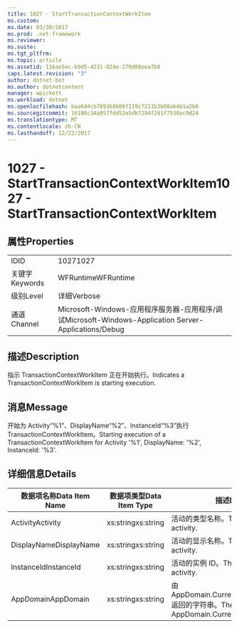 ```yaml
---
title: 1027 - StartTransactionContextWorkItem
ms.custom: 
ms.date: 03/30/2017
ms.prod: .net-framework
ms.reviewer: 
ms.suite: 
ms.tgt_pltfrm: 
ms.topic: article
ms.assetid: 116ae5ec-b9d5-4231-824e-270d00eea7b8
caps.latest.revision: "3"
author: dotnet-bot
ms.author: dotnetcontent
manager: wpickett
ms.workload: dotnet
ms.openlocfilehash: baa644cb7693b8608f119cf211b3b08ab4b1a2b8
ms.sourcegitcommit: 16186c34a957fdd52e5db7294f291f7530ac9d24
ms.translationtype: MT
ms.contentlocale: zh-CN
ms.lasthandoff: 12/22/2017
---
```

# <a name="1027---starttransactioncontextworkitem"></a><span data-ttu-id="73a61-102">1027 - StartTransactionContextWorkItem</span><span class="sxs-lookup"><span data-stu-id="73a61-102">1027 - StartTransactionContextWorkItem</span></span>
## <a name="properties"></a><span data-ttu-id="73a61-103">属性</span><span class="sxs-lookup"><span data-stu-id="73a61-103">Properties</span></span>  
  
|||  
|-|-|  
|<span data-ttu-id="73a61-104">ID</span><span class="sxs-lookup"><span data-stu-id="73a61-104">ID</span></span>|<span data-ttu-id="73a61-105">1027</span><span class="sxs-lookup"><span data-stu-id="73a61-105">1027</span></span>|  
|<span data-ttu-id="73a61-106">关键字</span><span class="sxs-lookup"><span data-stu-id="73a61-106">Keywords</span></span>|<span data-ttu-id="73a61-107">WFRuntime</span><span class="sxs-lookup"><span data-stu-id="73a61-107">WFRuntime</span></span>|  
|<span data-ttu-id="73a61-108">级别</span><span class="sxs-lookup"><span data-stu-id="73a61-108">Level</span></span>|<span data-ttu-id="73a61-109">详细</span><span class="sxs-lookup"><span data-stu-id="73a61-109">Verbose</span></span>|  
|<span data-ttu-id="73a61-110">通道</span><span class="sxs-lookup"><span data-stu-id="73a61-110">Channel</span></span>|<span data-ttu-id="73a61-111">Microsoft-Windows-应用程序服务器-应用程序/调试</span><span class="sxs-lookup"><span data-stu-id="73a61-111">Microsoft-Windows-Application Server-Applications/Debug</span></span>|  
  
## <a name="description"></a><span data-ttu-id="73a61-112">描述</span><span class="sxs-lookup"><span data-stu-id="73a61-112">Description</span></span>  
 <span data-ttu-id="73a61-113">指示 TransactionContextWorkItem 正在开始执行。</span><span class="sxs-lookup"><span data-stu-id="73a61-113">Indicates a TransactionContextWorkItem is starting execution.</span></span>  
  
## <a name="message"></a><span data-ttu-id="73a61-114">消息</span><span class="sxs-lookup"><span data-stu-id="73a61-114">Message</span></span>  
 <span data-ttu-id="73a61-115">开始为 Activity“%1”、DisplayName“%2”、InstanceId“%3”执行 TransactionContextWorkItem。</span><span class="sxs-lookup"><span data-stu-id="73a61-115">Starting execution of a TransactionContextWorkItem for Activity '%1', DisplayName: '%2', InstanceId: '%3'.</span></span>  
  
## <a name="details"></a><span data-ttu-id="73a61-116">详细信息</span><span class="sxs-lookup"><span data-stu-id="73a61-116">Details</span></span>  
  
|<span data-ttu-id="73a61-117">数据项名称</span><span class="sxs-lookup"><span data-stu-id="73a61-117">Data Item Name</span></span>|<span data-ttu-id="73a61-118">数据项类型</span><span class="sxs-lookup"><span data-stu-id="73a61-118">Data Item Type</span></span>|<span data-ttu-id="73a61-119">描述</span><span class="sxs-lookup"><span data-stu-id="73a61-119">Description</span></span>|  
|--------------------|--------------------|-----------------|  
|<span data-ttu-id="73a61-120">Activity</span><span class="sxs-lookup"><span data-stu-id="73a61-120">Activity</span></span>|<span data-ttu-id="73a61-121">xs:string</span><span class="sxs-lookup"><span data-stu-id="73a61-121">xs:string</span></span>|<span data-ttu-id="73a61-122">活动的类型名称。</span><span class="sxs-lookup"><span data-stu-id="73a61-122">The type name of the activity.</span></span>|  
|<span data-ttu-id="73a61-123">DisplayName</span><span class="sxs-lookup"><span data-stu-id="73a61-123">DisplayName</span></span>|<span data-ttu-id="73a61-124">xs:string</span><span class="sxs-lookup"><span data-stu-id="73a61-124">xs:string</span></span>|<span data-ttu-id="73a61-125">活动的显示名称。</span><span class="sxs-lookup"><span data-stu-id="73a61-125">The display name of the activity.</span></span>|  
|<span data-ttu-id="73a61-126">InstanceId</span><span class="sxs-lookup"><span data-stu-id="73a61-126">InstanceId</span></span>|<span data-ttu-id="73a61-127">xs:string</span><span class="sxs-lookup"><span data-stu-id="73a61-127">xs:string</span></span>|<span data-ttu-id="73a61-128">活动的实例 ID。</span><span class="sxs-lookup"><span data-stu-id="73a61-128">The instance id of the activity.</span></span>|  
|<span data-ttu-id="73a61-129">AppDomain</span><span class="sxs-lookup"><span data-stu-id="73a61-129">AppDomain</span></span>|<span data-ttu-id="73a61-130">xs:string</span><span class="sxs-lookup"><span data-stu-id="73a61-130">xs:string</span></span>|<span data-ttu-id="73a61-131">由 AppDomain.CurrentDomain.FriendlyName 返回的字符串。</span><span class="sxs-lookup"><span data-stu-id="73a61-131">The string returned by AppDomain.CurrentDomain.FriendlyName.</span></span>|
